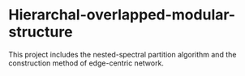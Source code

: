# Hierarchal-overlapped-modular-structure
This project includes the nested-spectral partition algorithm and the construction method of edge-centric network.
